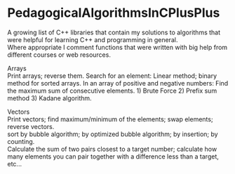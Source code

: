 # PedagogicalAlgorithmsInCPlusPlus
A growing list of C++ libraries that contain my solutions to algorithms that were helpful for learning C++ and programming in general.  
Where appropriate I comment functions that were written with big help from different courses or web resources.

Arrays  
Print arrays; reverse them.
Search for an element: Linear method; binary method for sorted arrays.
In an array of positive and negative numbers: Find the maximum sum of consecutive elements. 1) Brute Force 2) Prefix sum method 3) Kadane algorithm.  

Vectors  
Print vectors; find maximum/minimum of the elements; swap elements; reverse vectors.  
sort by bubble algorithm; by optimized bubble algorithm; by insertion; by counting.  
Calculate the sum of two pairs closest to a target number; calculate how many elements you can pair together with a difference less than a target, etc...  
